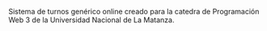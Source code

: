 Sistema de turnos genérico online creado para la catedra de Programación Web 3 de la Universidad Nacional de La Matanza.